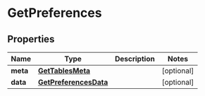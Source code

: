 
# GetPreferences

## Properties
Name | Type | Description | Notes
------------ | ------------- | ------------- | -------------
**meta** | [**GetTablesMeta**](GetTablesMeta.md) |  |  [optional]
**data** | [**GetPreferencesData**](GetPreferencesData.md) |  |  [optional]




